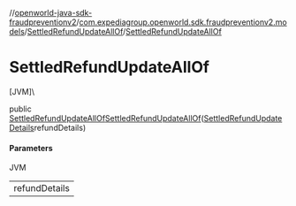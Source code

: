 //[openworld-java-sdk-fraudpreventionv2](../../../index.md)/[com.expediagroup.openworld.sdk.fraudpreventionv2.models](../index.md)/[SettledRefundUpdateAllOf](index.md)/[SettledRefundUpdateAllOf](-settled-refund-update-all-of.md)

# SettledRefundUpdateAllOf

[JVM]\

public [SettledRefundUpdateAllOf](index.md)[SettledRefundUpdateAllOf](-settled-refund-update-all-of.md)([SettledRefundUpdateDetails](../-settled-refund-update-details/index.md)refundDetails)

#### Parameters

JVM

| |
|---|
| refundDetails |
